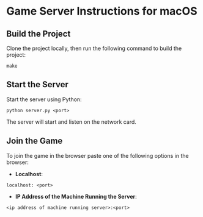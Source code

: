 # Game Server Instructions for macOS

## Build the Project
Clone the project locally, then run the following command to build the project:
```
make
```

## Start the Server
Start the server using Python:
```
python server.py <port>
````
The server will start and listen on the network card.

## Join the Game
To join the game in the browser paste one of the following options in the browser:

- **Localhost**:
```
localhost: <port>
```

- **IP Address of the Machine Running the Server**:
```
<ip address of machine running server>:<port>
```

